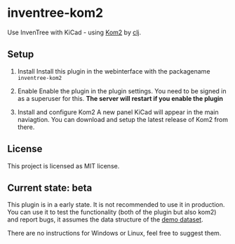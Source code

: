 # inventree-kom2

Use InvenTree with KiCad - using [Kom2](https://github.com/clj/kom2) by [clj](https://github.com/clj).

## Setup

1. Install
Install this plugin in the webinterface with the packagename `inventree-kom2`

2. Enable
Enable the plugin in the plugin settings. You need to be signed in as a superuser for this.
**The server will restart if you enable the plugin**

3. Install and configure Kom2
A new panel KiCad will appear in the main naviagtion. You can download and setup the latest release of Kom2 from there.

## License
This project is licensed as MIT license.

## Current state: beta
This plugin is in a early state. It is not recommended to use it in production. You can use it to test the functionality (both of the plugin but also kom2) and report bugs, it assumes the data structure of the [demo dataset](https://github.com/inventree/demo-dataset).

There are no instructions for Windows or Linux, feel free to suggest them.
